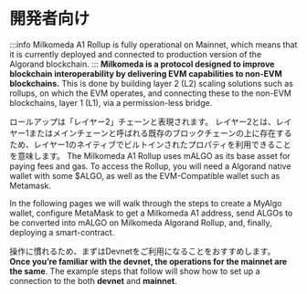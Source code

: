 # 開発者向け
:::info
Milkomeda A1 Rollup is fully operational on Mainnet, which means that it is currently deployed and connected to production version of the Algorand blockchain.
::: **Milkomeda is a protocol designed to improve blockchain interoperability by delivering EVM capabilities to non-EVM blockchains.** This is done by building layer 2 (L2) scaling solutions such as rollups, on which the EVM operates, and connecting these to the non-EVM blockchains, layer 1 (L1), via a permission-less bridge.

ロールアップは「レイヤー2」チェーンと表現されます。 レイヤー2とは、レイヤー1またはメインチェーンと呼ばれる既存のブロックチェーンの上に存在するため、レイヤー1のネイティブでビルトインされたプロパティを利用できることを意味します。 The Milkomeda A1 Rollup uses mALGO as its base asset for paying fees and gas. To access the Rollup, you will need a Algorand native wallet with some $ALGO, as well as the EVM-Compatible wallet such as Metamask.

In the following pages we will walk through the steps to create a MyAlgo wallet, configure MetaMask to get a Milkomeda A1 address, send ALGOs to be converted into mALGO on Milkomeda Algorand Rollup, and, finally, deploying a smart-contract.

操作に慣れるため、まずはDevnetをご利用になることをおすすめします。 **Once you’re familiar with the devnet, the operations for the mainnet are the same**. The example steps that follow will show how to set up a connection to the both **devnet** and **mainnet**.
